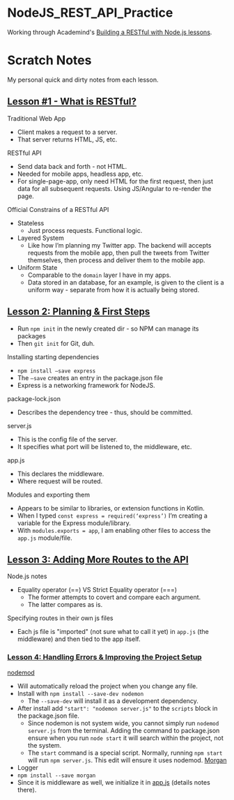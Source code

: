 # NodeJS_REST_API_Practice

Working through Academind's [Building a RESTful with Node.js lessons](https://youtube.com/playlist?list=PL55RiY5tL51q4D-B63KBnygU6opNPFk_q).

# Scratch Notes
My personal quick and dirty notes from each lesson.

## **[Lesson #1 - What is RESTful?](https://www.youtube.com/watch?v=0oXYLzuucwE&list=PL55RiY5tL51q4D-B63KBnygU6opNPFk_q&index=1)**
Traditional Web App
* Client makes a request to a server. 
* That server returns HTML, JS, etc.

RESTful API
* Send data back and forth - not HTML. 
* Needed for mobile apps, headless app, etc. 
* For single-page-app, only need HTML for the first request, then just data for all subsequent requests. Using JS/Angular to re-render the page. 

Official Constrains of a RESTful API
* Stateless
    * Just process requests. Functional logic. 
* Layered System
    * Like how I’m planning my Twitter app. The backend will accepts requests from the mobile app, then pull the tweets from Twitter themselves, then process and deliver them to the mobile app.
* Uniform State
    * Comparable to the `domain` layer I have in my apps. 
    * Data stored in an database, for an example, is given to the client is a uniform way - separate from how it is actually being stored. 


## **[Lesson 2: Planning & First Steps](https://www.youtube.com/watch?v=blQ60skPzl0&list=PL55RiY5tL51q4D-B63KBnygU6opNPFk_q&index=2)**
* Run `npm init` in the newly created dir - so NPM can manage its packages
* Then `git init` for Git, duh.

Installing starting dependencies
* `npm install —save express`
* The `—save` creates an entry in the package.json file
* Express is a networking framework for NodeJS.

package-lock.json
* Describes the dependency tree - thus, should be committed. 

server.js
* This is the config file of the server. 
* It specifies what port will be listened to, the middleware, etc.

app.js
* This declares the middleware.
* Where request will be routed.

Modules and exporting them
* Appears to be similar to libraries, or extension functions in Kotlin.
* When I typed `const express = required(‘express’)` I’m creating a variable for the Express module/library.
* With `modules.exports = app`, I am enabling other files to access the `app.js` module/file.

## **[Lesson 3: Adding More Routes to the API](https://www.youtube.com/watch?v=FV1Ugv1Temg&list=PL55RiY5tL51q4D-B63KBnygU6opNPFk_q&index=3)**
Node.js notes
* Equality operator (==) VS Strict Equality operator (===)
    * The former attempts to covert and compare each argument.
    * The latter compares as is.

Specifying routes in their own js files
* Each js file is "imported" (not sure what to call it yet) in `app.js` (the middleware) and then tied to the app itself.

### **[Lesson 4: Handling Errors & Improving the Project Setup](https://www.youtube.com/watch?v=UVAMha41dwo&list=PL55RiY5tL51q4D-B63KBnygU6opNPFk_q&index=4)**
[nodemod](https://github.com/remy/nodemon)
* Will automatically reload the project when you change any file.
* Install with `npm install --save-dev nodemon`
    * The `--save-dev` will install it as a development dependency.
* After install add `"start": "nodemon server.js"` to the `scripts` block in the package.json file.
    * Since nodemon is not system wide, you cannot simply run `nodemod server.js` from the terminal. Adding the command to package.json ensure when you run `node start` it will search within the project, not the system.
    * The `start` command is a special script. Normally, running `npm start` will run `npm server.js`. This edit will ensure it uses nodemod.
[Morgan](https://www.npmjs.com/package/morgan)
* Logger
* `npm install --save morgan`
* Since it is middleware as well, we initialize it in [app.js](https://github.com/DavidPrecopia/NodeJS_REST_API_Practice/blob/initial-set-up/app.js) (details notes there).